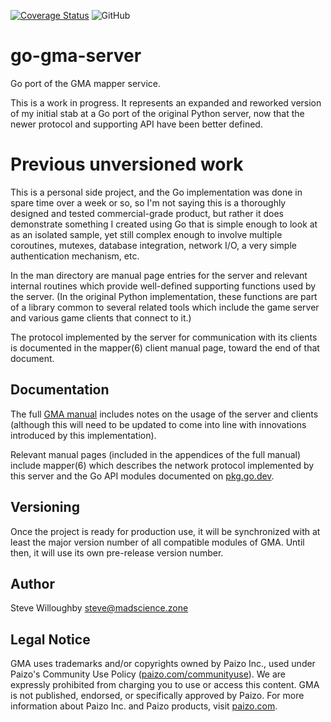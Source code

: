 [![Coverage Status](https://coveralls.io/repos/github/MadScienceZone/go-gma-server/badge.svg?branch=main)](https://coveralls.io/github/MadScienceZone/go-gma-server?branch=main)
![GitHub](https://img.shields.io/github/license/MadScienceZone/go-gma-server)
# go-gma-server
Go port of the GMA mapper service.

This is a work in progress. It represents an expanded and reworked
version of my initial stab at a Go port of the original Python server,
now that the newer protocol and supporting API have been better defined.

# Previous unversioned work
This is a personal side project, and the Go implementation was done in spare time
over a week or so, so I'm not saying this is a thoroughly designed and tested
commercial-grade product, but rather it does demonstrate something I created
using Go that is simple enough to look at as an isolated sample, yet still
complex enough to involve multiple coroutines, mutexes, database integration,
network I/O, a very simple authentication mechanism, etc.

In the man directory are manual page entries for the server and relevant 
internal routines which provide well-defined supporting functions used by the
server. (In the original Python implementation, these functions are part of
a library common to several related tools which include the game server and
various game clients that connect to it.)

The protocol implemented by the server for communication with its clients
is documented in the mapper(6) client manual page, toward the end of that
document.

## Documentation
The full [GMA manual](https://www.madscience.zone/gma/gma.pdf) includes
notes on the usage of the server and clients (although this will need to
be updated to come into line with innovations introduced by this
implementation).

Relevant manual pages (included in the appendices of the full manual)
include mapper(6) which describes the network protocol implemented by this
server and the Go API modules documented on [pkg.go.dev](https://pkg.go.dev/github.com/MadScienceZone/go-gma/v4).

## Versioning
Once the project is ready for production use, it will be synchronized
with at least the major version number of all compatible modules of GMA.
Until then, it will use its own pre-release version number.

## Author
Steve Willoughby [steve@madscience.zone](mailto:steve@madscience.zone)

## Legal Notice
GMA uses trademarks and/or copyrights owned by Paizo Inc., used under Paizo's 
Community Use Policy ([paizo.com/communityuse]()). We are expressly prohibited from 
charging you to use or access this content. GMA is not published, endorsed, or 
specifically approved by Paizo. For more information about Paizo Inc. and Paizo 
products, visit [paizo.com]().
